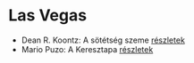 # Las Vegas

- Dean R. Koontz: A sötétség szeme [részletek](_details/%7Bopf.creator%7D.md#id_1100)
- Mario Puzo: A Keresztapa [részletek](_details/%7Bopf.creator%7D.md#id_283)